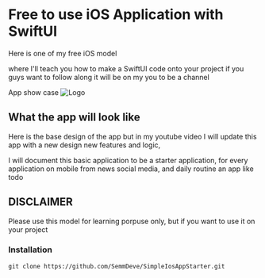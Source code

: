# Free to use iOS Application with SwiftUI

Here is one of my free iOS model 

where I'll teach you how to make a SwiftUI code onto your project
if you guys want to follow along it will be on my you to be a channel

App show case
![Logo](https://iili.io/HldNRZ7.png)


## What the app will look like

Here is the base design of the app but in my youtube video I will update 
this app with a new design new features and logic, 

I will document this basic application to be a starter application, 
for every application on mobile from news social media, and daily routine
an app like todo 

## DISCLAIMER
Please use this model for learning porpuse only, but if you want to use it on your project 

### Installation
```
git clone https://github.com/SemmDeve/SimpleIosAppStarter.git
```
    
